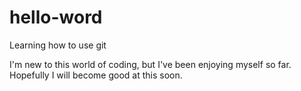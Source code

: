 # hello-word
Learning how to use git

I'm new to this world of coding, but I've been enjoying myself so far.
Hopefully I will become good at this soon.
